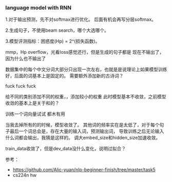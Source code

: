 ### language model with RNN

1.对于输出预测，先不对softmax进行优化。
后面有机会再写分层softmax。

2.生成句子，不使用beam search，哪个大选哪个。

3.模型评测指标：困惑度(Hp) = 2^(损失函数)。

mmp，Hp overflow，光看loss感觉还行，但是生成的句子都是<pad><pad><pad>
现在<pad>不输出了，因为什么也不输出了

数据集中的每个中文分词大部分只出现一次左右，也就是是说理论上如果模型训练好，后面的词基本上是固定的。
需要额外添加新的古诗词？

fuck fuck fuck

给不同的类别添加不同的权重，<END>，<PAD>添加较小的权重
此时模型基本不收敛，之前模型收敛的基本上是关于<END>和<PAD>的？

训练一个词向量试试
都木有用

当我去掉所有的<START><END><PAD>的时候，模型收敛了。
其他词的频率实在是太低了，对于每个句子最后一个词总会是<END>，存在大量的输入词，预测输出词<END>，
导致训练之后无论输入什么词都会输出<END>，我猜是这样的。
调大embed_size和hidden_size加速收敛。

train_data收敛了，但是dev_data没什么变化，说明过拟合？


参考：
* https://github.com/Alic-yuan/nlp-beginner-finish/tree/master/task5
* cs224n hw